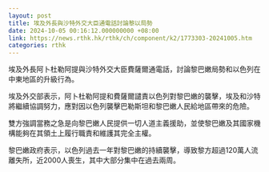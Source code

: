 ```yaml
---
layout: post
title: 埃及外長與沙特外交大臣通電話討論黎以局勢
date: 2024-10-05 00:16:12.000000000 +08:00
link: https://news.rthk.hk/rthk/ch/component/k2/1773303-20241005.htm
categories: rthk
---
```


埃及外長阿卜杜勒阿提與沙特外交大臣費薩爾通電話，討論黎巴嫩局勢和以色列在中東地區的升級行為。

埃及外交部表示，阿卜杜勒阿提和費薩爾譴責以色列對黎巴嫩的襲擊，埃及和沙特將繼續協調努力，應對因以色列襲擊巴勒斯坦和黎巴嫩人民給地區帶來的危險。

雙方強調當務之急是向黎巴嫩人民提供一切人道主義援助，並使黎巴嫩及其國家機構能夠在其領土上履行職責和維護其完全主權。

黎巴嫩政府表示，以色列過去一年對黎巴嫩的持續襲擊，導致黎方超過120萬人流離失所，近2000人喪生，其中大部分集中在過去兩周。
